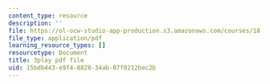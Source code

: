 ```yaml
---
content_type: resource
description: ''
file: https://ol-ocw-studio-app-production.s3.amazonaws.com/courses/18-03sc-differential-equations-fall-2011/15bdb443e9f4882834ab07f0212bec2b_3ejfkMHr_DE.pdf
file_type: application/pdf
learning_resource_types: []
resourcetype: Document
title: 3play pdf file
uid: 15bdb443-e9f4-8828-34ab-07f0212bec2b
---
```


